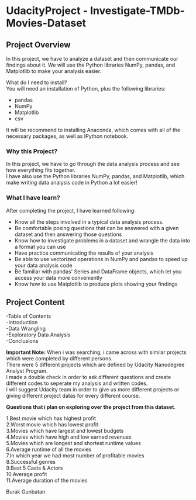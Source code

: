# UdacityProject - Investigate-TMDb-Movies-Dataset

## Project Overview  

In this project, we have to analyze a dataset and then communicate our findings about it. We will use the Python libraries NumPy, pandas, and Matplotlib to make your analysis easier.  

What do I need to install?  
 You will need an installation of Python, plus the following libraries:  
 * pandas  
 * NumPy  
 * Matplotlib  
 * csv  

 It will be recommend to installing Anaconda, which comes with all of the necessary packages, as well as IPython notebook.  

### Why this Project?
 In this project, we have to go through the data analysis process and see how everything fits together.  
 I have also use the Python libraries NumPy, pandas, and Matplotlib, which make writing data analysis code in Python a lot easier!  

 ### What I have learn?  
 After completing the project, I have learned following:  

 * Know all the steps involved in a typical data analysis process. 
 * Be comfortable posing questions that can be answered with a given dataset and then answering those questions  
 * Know how to investigate problems in a dataset and wrangle the data into a format you can use  
 * Have practice communicating the results of your analysis  
 * Be able to use vectorized operations in NumPy and pandas to speed up your data analysis code  
 * Be familiar with pandas' Series and DataFrame objects, which let you access your data more conveniently  
 * Know how to use Matplotlib to produce plots showing your findings  

## Project Content  

-Table of Contents  
-Introduction  
-Data Wrangling  
-Exploratory Data Analysis  
-Conclusions  

**Important Note:**
When i was searching, i came across with similar projects which were completed by different persons.  
There were 5 different projects which are defined by Udacity Nanodegree Analyst Program.  
I made a double check in order to ask different questions and create different codes to seperate my analysis and written codes.  
I will suggest Udacity team in order to give us more different projects or giving different project datas for every different course.  

**Questions that i plan on exploring over the project from this dataset**. 

1.Best movie which has highest profit  
2.Worst movie which has lowest profit  
3.Movies which have largest and lowest budgets  
4.Movies which have high and low earned revenues  
5.Movies which are longest and shortest runtime values  
6.Average runtime of all the movies  
7.In which year we had most number of profitable movies  
8.Successful genres  
9.Best 5 Casts & Actors  
10.Average profit  
11.Average duration of the movies  

Burak Gunbatan
